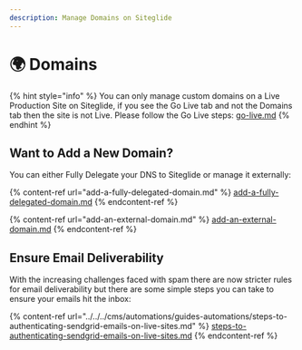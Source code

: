 ```yaml
---
description: Manage Domains on Siteglide
---
```


# 🌍 Domains

{% hint style="info" %}
You can only manage custom domains on a Live Production Site on Siteglide, if you see the Go Live tab and not the Domains tab then the site is not Live. Please follow the Go Live steps: [go-live.md](../go-live.md "mention")
{% endhint %}

## Want to Add a New Domain?

You can either Fully Delegate your DNS to Siteglide or manage it externally:

{% content-ref url="add-a-fully-delegated-domain.md" %}
[add-a-fully-delegated-domain.md](add-a-fully-delegated-domain.md)
{% endcontent-ref %}

{% content-ref url="add-an-external-domain.md" %}
[add-an-external-domain.md](add-an-external-domain.md)
{% endcontent-ref %}

## Ensure Email Deliverability

With the increasing challenges faced with spam there are now stricter rules for email deliverability but there are some simple steps you can take to ensure your emails hit the inbox:

{% content-ref url="../../../cms/automations/guides-automations/steps-to-authenticating-sendgrid-emails-on-live-sites.md" %}
[steps-to-authenticating-sendgrid-emails-on-live-sites.md](../../../cms/automations/guides-automations/steps-to-authenticating-sendgrid-emails-on-live-sites.md)
{% endcontent-ref %}

